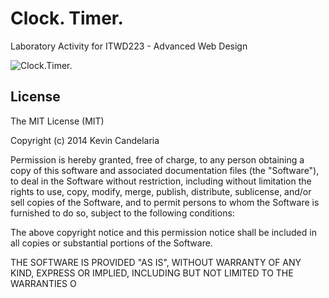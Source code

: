 # Clock. Timer.
Laboratory Activity for ITWD223 - Advanced Web Design

![Clock.Timer.](http://i.imgur.com/LHkC62y.png)

## License
The MIT License (MIT)

Copyright (c) 2014 Kevin Candelaria

Permission is hereby granted, free of charge, to any person obtaining a copy of this software and associated documentation files (the "Software"), to deal in the Software without restriction, including without limitation the rights to use, copy, modify, merge, publish, distribute, sublicense, and/or sell copies of the Software, and to permit persons to whom the Software is furnished to do so, subject to the following conditions:

The above copyright notice and this permission notice shall be included in all copies or substantial portions of the Software.

THE SOFTWARE IS PROVIDED "AS IS", WITHOUT WARRANTY OF ANY KIND, EXPRESS OR IMPLIED, INCLUDING BUT NOT LIMITED TO THE WARRANTIES O
